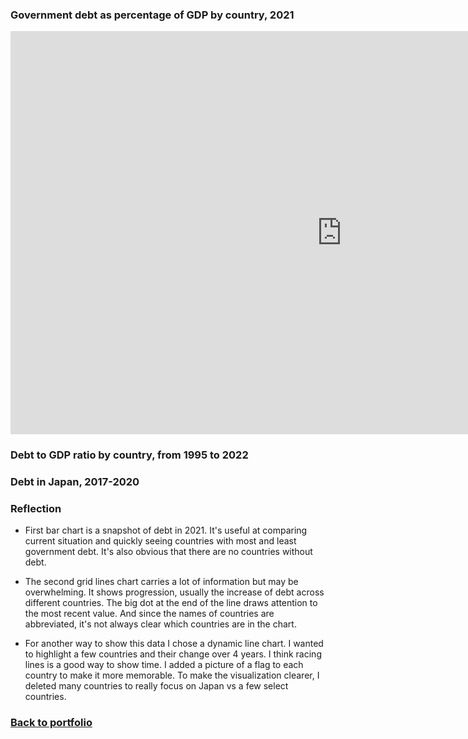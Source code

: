 ### Government debt as percentage of GDP by country, 2021

<iframe src="https://data.oecd.org/chart/6O4L" width="1060" height="645" style="border: 0" mozallowfullscreen="true" webkitallowfullscreen="true" allowfullscreen="true"><a href="https://data.oecd.org/chart/6O4L" target="_blank">OECD Chart: General government debt, Total, % of GDP, Annual, 2021</a></iframe>

### Debt to GDP ratio by country, from 1995 to 2022

<div class="flourish-embed flourish-chart" data-src="visualisation/11133100"><script src="https://public.flourish.studio/resources/embed.js"></script></div>

### Debt in Japan, 2017-2020

<div class="flourish-embed flourish-chart" data-src="visualisation/11133691"><script src="https://public.flourish.studio/resources/embed.js"></script></div>

### Reflection

* First bar chart is a snapshot of debt in 2021. It's useful at comparing current situation and quickly seeing countries with most and least government debt. It's also obvious that there are no countries without debt. 

* The second grid lines chart carries a lot of information but may be overwhelming. It shows progression, usually the increase of debt across different countries. The big dot at the end of the line draws attention to the most recent value. And since the names of countries are abbreviated, it's not always clear which countries are in the chart. 

* For another way to show this data I chose a dynamic line chart. I wanted to highlight a few countries and their change over 4 years. I think racing lines is a good way to show time. I added a picture of a flag to each country to make it more memorable. To make the visualization clearer, I deleted many countries to really focus on Japan vs a few select countries. 

### [Back to portfolio](/README.md)

